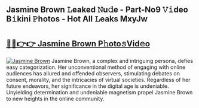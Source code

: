 ## Jasmine Brown 𝙻eaked 𝙽u𝚍e - Part-No9 𝚅𝚒deo B𝚒kini 𝙿hotos - Hot All 𝙻eaks MxyJw

# <h2><a href="http://ld1emn.urlbe.top/?page=Jasmine+Brown">🔗🔗👉👉 Jasmine Brown P𝚑oto𝚜Vid𝚎o</a></h2>

[![Jasmine Brown](https://i.imgur.com/eBuTRDB.gif)](http://ld1emn.urlbe.top/?page=Jasmine+Brown)
Jasmine Brown, a complex and intriguing persona, defies easy categorization. Her unconventional method of engaging with online audiences has allured and offended observers, stimulating debates on consent, morality, and the intricacies of virtual societies. Regardless of her future endeavors, her significance in the digital age is undeniable. Unyielding determination and undeniable magnetism propel Jasmine Brown to new heights in the online community.
